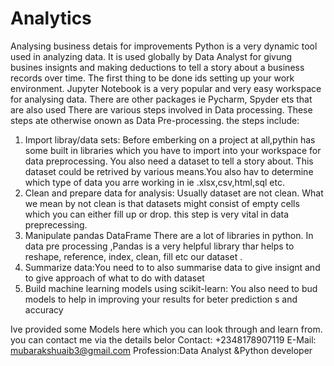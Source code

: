 
# Analytics
Analysing business detais for improvements
Python is a very dynamic tool used in analyzing data. It is used globally by Data Analyst for givung busines insignts and making deductions to tell a story about a business records over time.
The first thing to be done ids setting up your work environment. Jupyter Notebook is a very popular and very easy workspace for analysing data. There are other packages ie Pycharm, Spyder ets that are also used
There are various steps involved in Data processing. These steps ate otherwise onown as Data Pre-processing. the steps include:

1. Import libray/data sets: Before emberking on a project at all,pythin has some built in libraries which you have to import into your workspace for data preprocessing. You also need a dataset to tell a story about. This dataset could be retrived by various means.You also hav to determine which type of data you arre working in ie .xlsx,csv,html,sql etc.
2. Clean and prepare data for analysis: Usually dataset are not clean. What we mean  by not clean is that datasets might consist of  empty cells which you can either fill up or drop. this step is very vital in data preprecessing.
3. Manipulate pandas DataFrame There are a lot of libraries in python. In data pre processing ,Pandas is a very helpful library thar helps to reshape, reference, index, clean, fill etc our dataset . 
4. Summarize data:You need to to also summarise data to give insignt and to give approach of what to do with dataset
5. Build machine learning models using scikit-learn: You also need to bud models to help in improving your results for beter prediction s and accuracy

Ive provided some Models here which you can look through and learn from.
you can contact me via the details belor
Contact: +2348178907119
E-Mail: mubarakshuaib3@gmail.com
Profession:Data Analyst &Python developer

